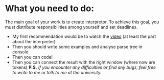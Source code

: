 # What you need to do:

The main goal of your work is to create interpretor.
To achieve this goal, you must distribute responsibilities among yourself and set deadlines.

- My first recommendation would be to watch the [video](https://www.youtube.com/watch?v=XrnBtQq6OxM) (at least the part about the interpreter) 
- Then you should write some examples and analyse parse tree in console
- Then you can code!
- Then you can connect the result with the right window (where now are tokens)
**P.S.** *If you encounter any difficulties or find any bugs, feel free to write to me or talk to me at the university.*